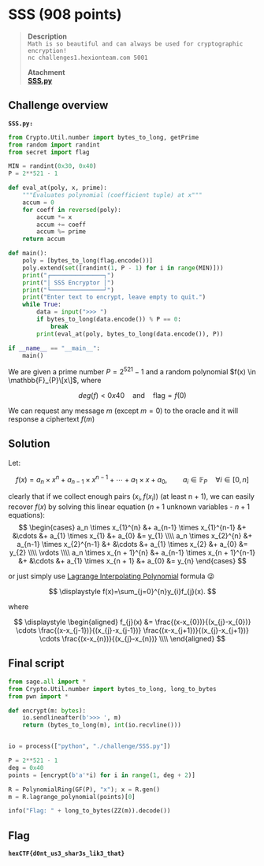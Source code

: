 # SSS (908 points)

> **Description**\
> `Math is so beautiful and can always be used for cryptographic encryption!`\
> `nc challenges1.hexionteam.com 5001`
>
> **Atachment**\
> **[SSS.py](./challenge/SSS.py)**

## Challenge overview

**`SSS.py:`**
```python
from Crypto.Util.number import bytes_to_long, getPrime
from random import randint
from secret import flag

MIN = randint(0x30, 0x40)
P = 2**521 - 1

def eval_at(poly, x, prime):
    """Evaluates polynomial (coefficient tuple) at x"""
    accum = 0
    for coeff in reversed(poly):
        accum *= x
        accum += coeff
        accum %= prime
    return accum

def main():
    poly = [bytes_to_long(flag.encode())]
    poly.extend(set([randint(1, P - 1) for i in range(MIN)]))
    print("┌───────────────┐")
    print("│ SSS Encryptor │")
    print("└───────────────┘")
    print("Enter text to encrypt, leave empty to quit.")
    while True:
        data = input(">>> ")
        if bytes_to_long(data.encode()) % P == 0:
            break
        print(eval_at(poly, bytes_to_long(data.encode()), P))  

if __name__ == "__main__":
    main()
```

We are given a prime number $P = 2^{521} - 1$ and a random polynomial $f(x) \in \mathbb{F}_{P}\[x\]$, where 

$$deg(f) < 0x40 \quad \text{and} \quad \text{flag} = f(0)$$

We can request any message $m$ (except $m = 0$) to the oracle and it will response a ciphertext $f(m)$

## Solution

Let:

$$f(x) = a_n \times x^{n} + a_{n-1} \times x^{n-1} + \cdots + a_{1} \times x + a_{0}, \qquad a_{i} \in \mathbb{F}_{P} \quad \forall i \in [0, n]$$

clearly that if we collect enough pairs $(x_{i}, f(x_{i}))$ (at least n + 1), we can easily recover $f(x)$ by solving this linear equation
($n + 1$ unknown variables - $n + 1$ equations):
$$
\begin{cases}
    a_n \times x_{1}^{n} &+ a_{n-1} \times x_{1}^{n-1} &+ &\cdots &+ a_{1} \times x_{1} &+ a_{0} &= y_{1} \\\\
    a_n \times x_{2}^{n} &+ a_{n-1} \times x_{2}^{n-1} &+ &\cdots &+ a_{1} \times x_{2} &+ a_{0} &= y_{2} \\\\
    \vdots \\\\
    a_n \times x_{n + 1}^{n} &+ a_{n-1} \times x_{n + 1}^{n-1} &+ &\cdots &+ a_{1} \times x_{n + 1} &+ a_{0} &= y_{n}
\end{cases} 
$$

or just simply use [Lagrange Interpolating Polynomial](https://en.wikipedia.org/wiki/Lagrange_polynomial) formula :stuck_out_tongue_winking_eye:

$$
\displaystyle f(x)=\sum_{j=0}^{n}y_{i}f_{j}(x).
$$

where

$$
\displaystyle 
\begin{aligned}
f_{j}(x) &= \frac{(x-x_{0})}{(x_{j}-x_{0})} \cdots \frac{(x-x_{j-1})}{(x_{j}-x_{j-1})} \frac{(x-x_{j+1})}{(x_{j}-x_{j+1})} \cdots \frac{(x-x_{n})}{(x_{j}-x_{n})} \\\\
\end{aligned}
$$

## Final script

```python
from sage.all import *
from Crypto.Util.number import bytes_to_long, long_to_bytes
from pwn import *

def encrypt(m: bytes):
    io.sendlineafter(b'>>> ', m)
    return (bytes_to_long(m), int(io.recvline()))


io = process(["python", "./challenge/SSS.py"])

P = 2**521 - 1
deg = 0x40
points = [encrypt(b'a'*i) for i in range(1, deg + 2)]

R = PolynomialRing(GF(P), "x"); x = R.gen()
m = R.lagrange_polynomial(points)[0]

info("Flag: " + long_to_bytes(ZZ(m)).decode())
```

## Flag
**`hexCTF{d0nt_us3_shar3s_lik3_that}`**

